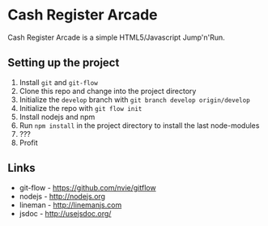 # Cash Register Arcade

Cash Register Arcade is a simple HTML5/Javascript Jump'n'Run.

## Setting up the project

1. Install `git` and `git-flow`
2. Clone this repo and change into the project directory
3. Initialize the `develop` branch with `git branch develop origin/develop`
4. Initialize the repo with `git flow init`
5. Install nodejs and npm
6. Run `npm install` in the project directory to install the last node-modules
7. ???
8. Profit

## Links

* git-flow - https://github.com/nvie/gitflow
* nodejs - http://nodejs.org
* lineman - http://linemanjs.com
* jsdoc - http://usejsdoc.org/
